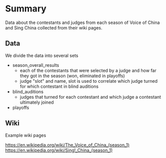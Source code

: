 # Summary
Data about the contestants and judges from each season of Voice of China and Sing China collected from their wiki pages.

## Data
We divide the data into several sets
- season_overall_results
    - each of the contestants that were selected by a judge and how far they got in the season (won, eliminated in playoffs)
    - judge "slot" and name, slot is used to correlate which judge turned for which contestant in blind auditions
- blind_auditions
    - judges that turned for each contestant and which judge a contestant ultimately joined
- playoffs

## Wiki
Example wiki pages 

https://en.wikipedia.org/wiki/The_Voice_of_China_(season_1)
https://en.wikipedia.org/wiki/Sing!_China_(season_1)